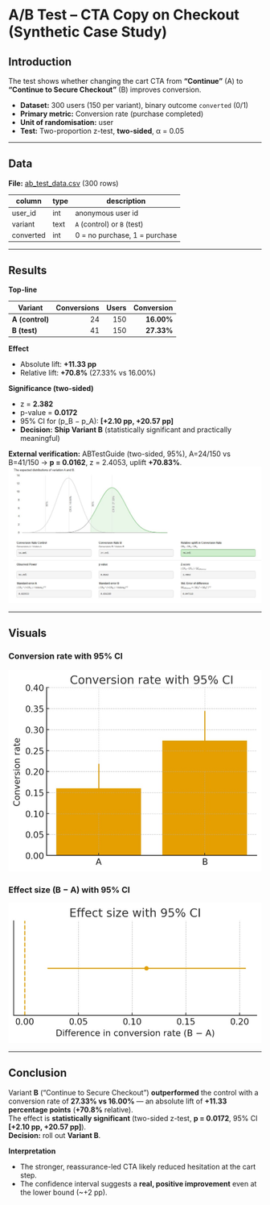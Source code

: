 # A/B Test – CTA Copy on Checkout (Synthetic Case Study)

## Introduction
The test shows whether changing the cart CTA from **“Continue”** (A) to **“Continue to Secure Checkout”** (B) improves conversion.

- **Dataset:** 300 users (150 per variant), binary outcome `converted` (0/1)  
- **Primary metric:** Conversion rate (purchase completed)  
- **Unit of randomisation:** user  
- **Test:** Two-proportion z-test, **two-sided**, α = 0.05

---

## Data

**File:** [ab_test_data.csv](ab_test_data.csv) (300 rows)

| column     | type | description                         |
|------------|------|-------------------------------------|
| user_id    | int  | anonymous user id                   |
| variant    | text | `A` (control) or `B` (test)         |
| converted  | int  | 0 = no purchase, 1 = purchase       |

---

## Results

**Top-line**

| Variant | Conversions | Users | Conversion |
|---|---:|---:|---:|
| **A (control)** | 24 | 150 | **16.00%** |
| **B (test)**    | 41 | 150 | **27.33%** |

**Effect**
- Absolute lift: **+11.33 pp**
- Relative lift: **+70.8%** (27.33% vs 16.00%)

**Significance (two-sided)**
- z = **2.382**  
- p-value = **0.0172**  
- 95% CI for (p_B − p_A): **[+2.10 pp, +20.57 pp]**  
- **Decision:** **Ship Variant B** (statistically significant and practically meaningful)

**External verification:** ABTestGuide (two-sided, 95%), A=24/150 vs B=41/150 → **p = 0.0162**, z = 2.4053, uplift **+70.83%**.  
![A/B test guide](/ab_images/ab_testguide.JPG)

---

## Visuals

### Conversion rate with 95% CI
![Conversion rate with 95% CI](/ab_images/conversion_rate.jpg)

### Effect size (B − A) with 95% CI
![Effect size CI](/ab_images/effect_size.jpg)

---

## Conclusion

Variant **B** (“Continue to Secure Checkout”) **outperformed** the control with a conversion rate of **27.33% vs 16.00%** — an absolute lift of **+11.33 percentage points** (**+70.8%** relative).  
The effect is **statistically significant** (two-sided z-test, **p = 0.0172**, 95% CI **[+2.10 pp, +20.57 pp]**).  
**Decision:** roll out **Variant B**.

**Interpretation**
- The stronger, reassurance-led CTA likely reduced hesitation at the cart step.
- The confidence interval suggests a **real, positive improvement** even at the lower bound (~+2 pp).
